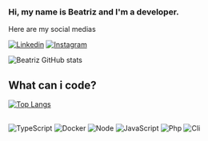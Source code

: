 ### Hi, my name is Beatriz and I'm a developer.
Here are my social medias

[![Linkedin](https://img.shields.io/badge/LinkedIn-0077B5?style=for-the-badge&logo=linkedin&logoColor=white)](https://www.linkedin.com/in/beatrizg-amaral/)
[![Instagram](https://img.shields.io/badge/Instagram-E4405F?style=for-the-badge&logo=instagram&logoColor=white)](https://instagram.com/)





![Beatriz GitHub stats](https://github-readme-stats.vercel.app/api?username=beatriz-g-amaral&show_icons=true&theme=dark)

## What can i code?

[![Top Langs](https://github-readme-stats.vercel.app/api/top-langs/?username=beatriz-g-amaral&hide_progress=true)](https://github.com/anuraghazra/github-readme-stats)
<div style="display: inline_block"><br/>
  <img alignm="center" alt="TypeScript" src="https://badges.aleen42.com/src/typescript.svg" />
  <img alignm="center" alt="Docker" src="https://badges.aleen42.com/src/docker.svg" />
    <img alignm="center" alt="Node" src="https://badges.aleen42.com/src/node.svg" />
    <img alignm="center" alt="JavaScript" src="https://badges.aleen42.com/src/javascript.svg" />
    <img alignm="center" alt="Php" src="https://badges.aleen42.com/src/php.svg" />
    <img alignm="center" alt="Cli" src="https://badges.aleen42.com/src/cli.svg" />
 </div><br/>
 

